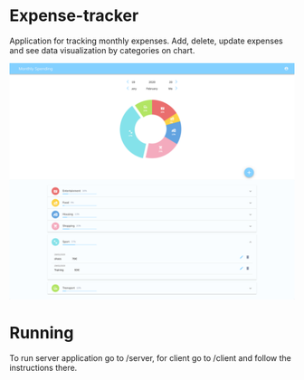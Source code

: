 # Expense-tracker

Application for tracking monthly expenses. Add, delete, update expenses and see data visualization by categories on chart. <br />

![Screenshot](expenses-screen.png)

# Running

To run server application go to /server, for client go to /client and follow the instructions there.
